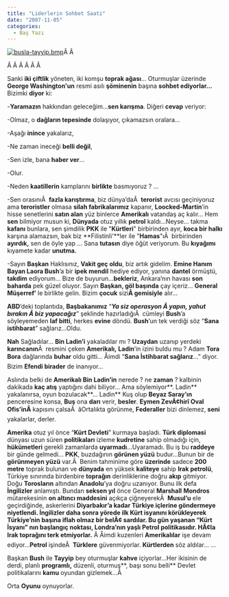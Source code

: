 ```yaml
---
title: "Liderlerin Sohbet Saati"
date: "2007-11-05"
categories: 
  - Baş Yazı
---
```


[![busla-tayyip.bmp](../uploads/2007/11/busla-tayyip.bmp)](../uploads/2007/11/busla-tayyip.bmp "busla-tayyip.bmp")Â Â 

Â Â Â Â Â Â 

Sanki **iki çiftlik** yöneten, iki komşu **toprak ağası**… Oturmuşlar üzerinde **George Washington'un** resmi asılı **şöminenin** başına **sohbet ediyorlar…** Bizimki **diyor** ki:

\-**Yaramazın** hakkından geleceğim…**sen karışma**. Diğeri **cevap** veriyor:

\-Olmaz, o **dağların tepesinde** dolaşıyor, çıkamazsın oralara…

\-Aşağı **inince** yakalarız,

\-Ne zaman ineceği **belli değil**,

\-Sen izle, bana **haber ver**…

\-Olur.

\-Neden **kaatillerin** kamplarını **birlikte** basmıyoruz ? ...

\-Sen orasınıÂ  **fazla karıştırma**, biz dünya’daÂ  **terorist** avcısı geçiniyoruz ama **teroristler** olmasa **silah fabrikalarımız** kapanır, **Loocked-Martin**’in hisse senetlerini **satın alan** yüz binlerce **Amerikalı** vatandaş aç kalır… Hem **sen** bilmiyor musun ki, **Dünyada** otuz yıllık **petrol** kaldı…Neyse... takma **kafanı** bunlara, sen şimdilik **PKK** ile "**Kürtleri**" birbirinden ayır, **koca bir halkı** karşına alamazsın, bak biz **Filistinli'**ler ile "**Hamas**"ıÂ  birbirinden **ayırdık,** sen de öyle yap ... Sana **tutasın** diye öğüt veriyorum. Bu **kıyağımı** kıyamete kadar **unutma.**

\-Sayın **Başkan** Haklısınız, **Vakit geç oldu**, biz artık gidelim. **Emine Hanım Bayan Laora Bush**’a bir **ipek mendil** hediye ediyor, yanına **dantel** örmüştü, **takdim** ediyorum… Bize de buyurun…**bekleriz**, Ankara’nın havası **son baharda** pek güzel oluyor. Sayın **Başkan, göl başında** çay içeriz… **General Müşerref’** le birlikte gelin. Bizim **çocuk** sizi**Â gemisiyle** alır…

**ABD**’deki toplantıda, **Başbakanımız** “**_Ya siz operasyon Â yapın, yahut bırakın Â biz yapacağız_**” şeklinde hazırladığıÂ  cümleyi **Bush**’a söyleyemeden **laf bitti**, herkes **evine** döndü. **Bush**’un tek verdiği söz “**Sana istihbarat**” sağlarız…Oldu.

**Nah** Sağladılar… **Bin Ladin’i** yakaladılar mı ? **Uzaydan** uzanıp yerdeki **karıncanın**Â  resmini çeken **Amerikalı,** **Ladin**’in izini buldu mu ? Adam **Tora Bora** dağlarında **buhar** oldu gitti… Åimdi “**Sana İstihbarat sağlarız**…” diyor. Bizim **Efendi birader** de inanıyor…

Aslında belki de **Amerikalı Bin Ladin’in** nerede ? ne **zaman** ? kalbinin dakikada **kaç atış** yaptığını dahi biliyor… Ama söylemiyor**. Ladin** yakalanırsa, oyun bozulacak**… Ladin** Kuş olup **Beyaz Saray’ın** penceresine konsa, **Buş** ona **darı** verir, **besler**. **Eymen ZevÃ¢hirî Oval Ofis’inÂ** kapısını çalsaÂ  âOrtalıkta görünme, **Federaller** bizi dinlemez, **seni** yakalarlar, derler.

**Amerika** otuz yıl önce “**Kürt Devleti**” kurmaya başladı. **Türk diplomasi** dünyası uzun süren **politikaları** izleme **kudretine** sahip olmadığı için, **hükümetleri** gerekli zamanlarda **uyarmadı**…Uyaramadı. Bu iş bu **raddeye** bir günde gelmedi… **PKK**, buzdağının **görünen yüzü** budur…Bunun bir de **görünmeyen yüzü** var.Â  Benim tahminime göre **üzerinde** sadece **200 metre** toprak bulunan ve **dünyada** en yüksek **kaliteye** sahip **Irak petrolü**, Türkiye sınırında birdenbire **toprağın** derinliklerine doğru **akıp** gitmiyor. Doğu **Torosların** altından **Anadolu**’ya doğru uzanıyor. Bunu ilk defa **İngilizler** anlamıştı. Bundan **seksen yıl** önce General **Marshall** **Mondros** mütarekesinin **on altıncı maddesini** açıkça çiğneyerekÂ  **Musul’u** ele geçirdiğinde, askerlerini **Diyarbakır’**a kadar **Türkiye** içlerine göndermeye niyetlendi. **İngilizler** daha sonra **yörede** ilk **Kürt isyanını** körükleyerek **Türkiye**’nin başına **iflah olmaz** bir belÃ¢ sardılar. Bu gün yaşanan “**Kürt İsyanı**” nın başlangıç noktası, **Londra**’nın yaşlı **Petrol politikasıdır.** HÃ¢la **Irak** toprağını terk etmiyorlar**.** Â Åimdi kuzenleri **Amerikalılar** işe devam ediyor…**Petrol** işindeÂ  **Türklere** güvenmiyorlar. **Kürtlerden** söz aldılar… …

Başkan **Bush** ile **Tayyip** bey oturmuşlar **kahve** içiyorlar…Her ikisinin de derdi, planlı **programlı,** düzenli, oturmuş**, başı sonu belli** Devlet politikalarını **kamu** oyundan gizlemek…Â 

Orta **Oyunu** oynuyorlar.
